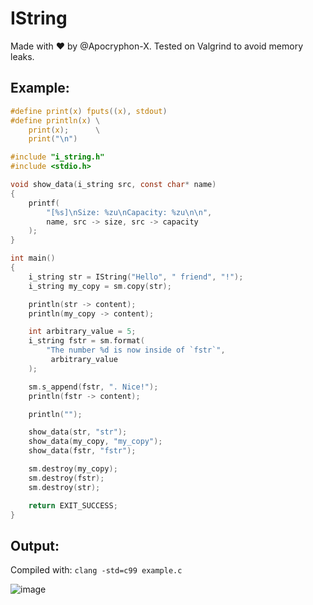 # IString

Made with ❤️ by @Apocryphon-X. Tested on Valgrind to avoid memory leaks.

## Example:

```c
#define print(x) fputs((x), stdout)
#define println(x) \
    print(x);      \
    print("\n")

#include "i_string.h"
#include <stdio.h>

void show_data(i_string src, const char* name)
{
    printf(
        "[%s]\nSize: %zu\nCapacity: %zu\n\n",
        name, src -> size, src -> capacity
    );
}

int main()
{
    i_string str = IString("Hello", " friend", "!");
    i_string my_copy = sm.copy(str);

    println(str -> content);
    println(my_copy -> content);

    int arbitrary_value = 5;
    i_string fstr = sm.format(
        "The number %d is now inside of `fstr`",
         arbitrary_value
    );

    sm.s_append(fstr, ". Nice!");
    println(fstr -> content);

    println("");

    show_data(str, "str");
    show_data(my_copy, "my_copy");
    show_data(fstr, "fstr");

    sm.destroy(my_copy);
    sm.destroy(fstr);
    sm.destroy(str);

    return EXIT_SUCCESS;
}
```
## Output:
Compiled with: `clang -std=c99 example.c`

![image](https://user-images.githubusercontent.com/40130428/167308638-179d4c6a-da03-4fdf-9616-21059e0f70bd.png)
